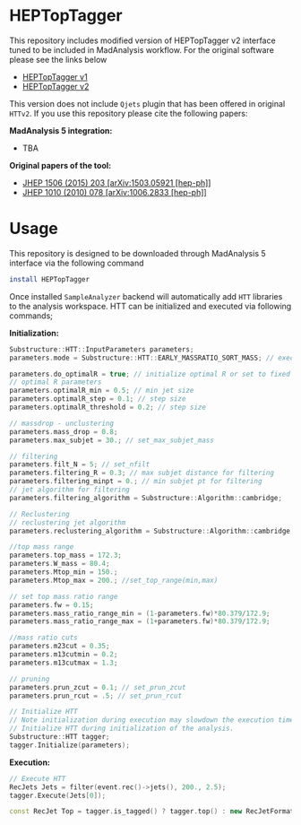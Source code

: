 # HEPTopTagger
This repository includes modified version of HEPTopTagger v2 interface tuned to be included in MadAnalysis workflow.
For the original software please see the links below
 * [HEPTopTagger v1](https://www.ippp.dur.ac.uk/~mspannow/HEPTopTagger.html)
 * [HEPTopTagger v2](https://www.thphys.uni-heidelberg.de/~plehn/index.php?show=heptoptagger&visible=tools)

This version does not include `Qjets` plugin that has been offered in original `HTTv2`. If you use this repository 
please cite the following papers:

**MadAnalysis 5 integration:**
* TBA

**Original papers of the tool:**
* [JHEP 1506 (2015) 203 [arXiv:1503.05921 [hep-ph]]](https://arxiv.org/abs/1503.05921)
* [JHEP 1010 (2010) 078 [arXiv:1006.2833 [hep-ph]]](https://arxiv.org/abs/1006.2833)

# Usage

This repository is designed to be downloaded through MadAnalysis 5 interface via the following command
```bash
install HEPTopTagger
```
Once installed `SampleAnalyzer` backend will automatically add `HTT` libraries to the analysis workspace. 
HTT can be initialized and executed via following commands;

**Initialization:**
```c++
Substructure::HTT::InputParameters parameters;
parameters.mode = Substructure::HTT::EARLY_MASSRATIO_SORT_MASS; // execution mode

parameters.do_optimalR = true; // initialize optimal R or set to fixed R
// optimal R parameters
parameters.optimalR_min = 0.5; // min jet size
parameters.optimalR_step = 0.1; // step size
parameters.optimalR_threshold = 0.2; // step size

// massdrop - unclustering
parameters.mass_drop = 0.8;
parameters.max_subjet = 30.; // set_max_subjet_mass

// filtering
parameters.filt_N = 5; // set_nfilt
parameters.filtering_R = 0.3; // max subjet distance for filtering
parameters.filtering_minpt = 0.; // min subjet pt for filtering
// jet algorithm for filtering
parameters.filtering_algorithm = Substructure::Algorithm::cambridge;

// Reclustering
// reclustering jet algorithm
parameters.reclustering_algorithm = Substructure::Algorithm::cambridge;

//top mass range
parameters.top_mass = 172.3;
parameters.W_mass = 80.4;
parameters.Mtop_min = 150.;
parameters.Mtop_max = 200.; //set_top_range(min,max)

// set top mass ratio range
parameters.fw = 0.15;
parameters.mass_ratio_range_min = (1-parameters.fw)*80.379/172.9;
parameters.mass_ratio_range_max = (1+parameters.fw)*80.379/172.9;

//mass ratio cuts
parameters.m23cut = 0.35;
parameters.m13cutmin = 0.2;
parameters.m13cutmax = 1.3;

// pruning
parameters.prun_zcut = 0.1; // set_prun_zcut
parameters.prun_rcut = .5; // set_prun_rcut

// Initialize HTT 
// Note initialization during execution may slowdown the execution time. For the best performance 
// Initialize HTT during initialization of the analysis.
Substructure::HTT tagger;
tagger.Initialize(parameters);
```

**Execution:**
```c++
// Execute HTT
RecJets Jets = filter(event.rec()->jets(), 200., 2.5);
tagger.Execute(Jets[0]);

const RecJet Top = tagger.is_tagged() ? tagger.top() : new RecJetFormat();
```